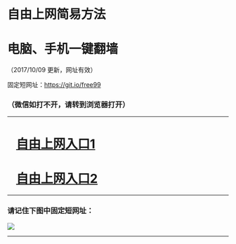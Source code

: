 ﻿# 自由上网简易方法

# 电脑、手机一键翻墙

（2017/10/09 更新，网址有效）

固定短网址：https://git.io/free99

### （微信如打不开，请转到浏览器打开）


***





# &nbsp;&nbsp; <a href="http://ft1352832385.fwq-tz-1001.info/fwqtz01.html?t=1009001796 " target="_blank">自由上网入口1</a>
# &nbsp;&nbsp; <a href="http://ft992417455.fwq-tz-1002.info/fwqtz02.html?t=10090018733 " target="_blank">自由上网入口2</a>
***

### 请记住下图中固定短网址：

<img src="https://s3-us-west-2.amazonaws.com/fwq-1001/yjfq-20170905okok.png" /> 


***

